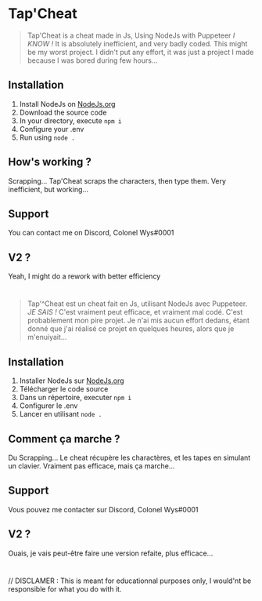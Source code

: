 # Tap'Cheat

> Tap'Cheat is a cheat made in Js, Using NodeJs with Puppeteer
*I KNOW !* It is absolutely inefficient, and very badly coded.
This might be my worst project. I didn't put any effort, it was just a project I made because I was bored during few hours...

## Installation

1. Install NodeJs on [NodeJs.org](https://nodejs.org/en/)
2. Download the source code
3. In your directory, execute `npm i`
4. Configure your .env
5. Run using `node .`

## How's working ?
Scrapping...
Tap'Cheat scraps the characters, then type them.
Very inefficient, but working...

## Support
You can contact me on Discord, Colonel Wys#0001

## V2 ?
Yeah, I might do a rework with better efficiency
#

> Tap'^Cheat est un cheat fait en Js, utilisant NodeJs avec Puppeteer.
*JE SAIS !* C'est vraiment peut efficace, et vraiment mal codé.
C'est probablement mon pire projet. Je n'ai mis aucun effort dedans, étant donné que j'ai réalisé ce projet en quelques heures, alors que je m'enuiyait...

## Installation

1. Installer NodeJs sur [NodeJs.org](https://nodejs.org/fr)
2. Télécharger le code source
3. Dans un répertoire, executer `npm i`
4. Configurer le .env
5. Lancer en utilisant `node .`

## Comment ça marche ?
Du Scrapping...
Le cheat récupère les charactères, et les tapes en simulant un clavier.
Vraiment pas efficace, mais ça marche...

## Support
Vous pouvez me contacter sur Discord, Colonel Wys#0001

## V2 ?
Ouais, je vais peut-être faire une version refaite, plus efficace...
#

// DISCLAMER : This is meant for educationnal purposes only, I would'nt be responsible for what you do with it.
